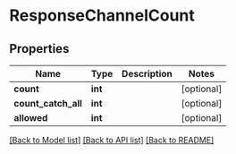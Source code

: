 # ResponseChannelCount

## Properties
Name | Type | Description | Notes
------------ | ------------- | ------------- | -------------
**count** | **int** |  | [optional] 
**count_catch_all** | **int** |  | [optional] 
**allowed** | **int** |  | [optional] 

[[Back to Model list]](../../README.md#documentation-for-models) [[Back to API list]](../../README.md#documentation-for-api-endpoints) [[Back to README]](../../README.md)

